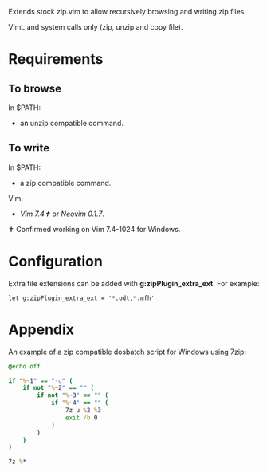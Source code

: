 Extends stock zip.vim to allow recursively browsing and writing zip files.

VimL and system calls only (zip, unzip and copy file).

# Requirements

## To browse

In $PATH:

- an unzip compatible command.

## To write

In $PATH:

- a zip compatible command.

Vim:

- *Vim 7.4✝* or *Neovim 0.1.7*.

✝ Confirmed working on Vim 7.4-1024 for Windows.

# Configuration

Extra file extensions can be added with **g:zipPlugin_extra_ext**. For example:

```vim
let g:zipPlugin_extra_ext = '*.odt,*.mfh'
```

# Appendix

An example of a zip compatible dosbatch script for Windows using 7zip:

```bat
@echo off

if "%~1" == "-u" (
    if not "%~2" == "" (
        if not "%~3" == "" (
            if "%~4" == "" (
                7z u %2 %3
                exit /b 0
            )
        )
    )
)

7z %*
```
